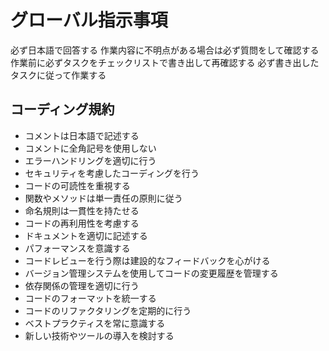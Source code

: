 # グローバル指示事項

必ず日本語で回答する
作業内容に不明点がある場合は必ず質問をして確認する
作業前に必ずタスクをチェックリストで書き出して再確認する
必ず書き出したタスクに従って作業する

## コーディング規約

- コメントは日本語で記述する
- コメントに全角記号を使用しない
- エラーハンドリングを適切に行う
- セキュリティを考慮したコーディングを行う
- コードの可読性を重視する
- 関数やメソッドは単一責任の原則に従う
- 命名規則は一貫性を持たせる
- コードの再利用性を考慮する
- ドキュメントを適切に記述する
- パフォーマンスを意識する
- コードレビューを行う際は建設的なフィードバックを心がける
- バージョン管理システムを使用してコードの変更履歴を管理する
- 依存関係の管理を適切に行う
- コードのフォーマットを統一する
- コードのリファクタリングを定期的に行う
- ベストプラクティスを常に意識する
- 新しい技術やツールの導入を検討する
